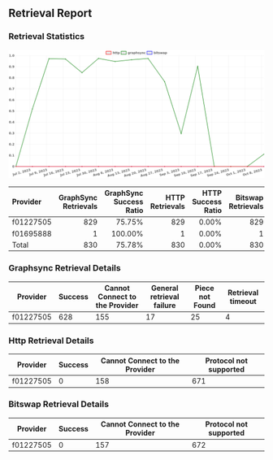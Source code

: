 ## Retrieval Report
### Retrieval Statistics
<img src="https://raw.githubusercontent.com/data-preservation-programs/filplus-checker-assets/main/filecoin-project/filecoin-plus-large-datasets/issues/1991/1696988374008.png"/>

| Provider  | GraphSync Retrievals | GraphSync Success Ratio | HTTP Retrievals | HTTP Success Ratio | Bitswap Retrievals | Bitswap Success Ratio |
| :-------- | -------------------: | ----------------------: | --------------: | -----------------: | -----------------: | --------------------: |
| f01227505 |                  829 |                  75.75% |             829 |              0.00% |                829 |                 0.00% |
| f01695888 |                    1 |                 100.00% |               1 |              0.00% |                  1 |                 0.00% |
| Total     |                  830 |                  75.78% |             830 |              0.00% |                830 |                 0.00% |

### Graphsync Retrieval Details
| Provider  | Success | Cannot Connect to the Provider | General retrieval failure | Piece not Found | Retrieval timeout |
| --------- | ------- | ------------------------------ | ------------------------- | --------------- | ----------------- |
| f01227505 | 628     | 155                            | 17                        | 25              | 4                 |

### Http Retrieval Details
| Provider  | Success | Cannot Connect to the Provider | Protocol not supported |
| --------- | ------- | ------------------------------ | ---------------------- |
| f01227505 | 0       | 158                            | 671                    |

### Bitswap Retrieval Details
| Provider  | Success | Cannot Connect to the Provider | Protocol not supported |
| --------- | ------- | ------------------------------ | ---------------------- |
| f01227505 | 0       | 157                            | 672                    |
